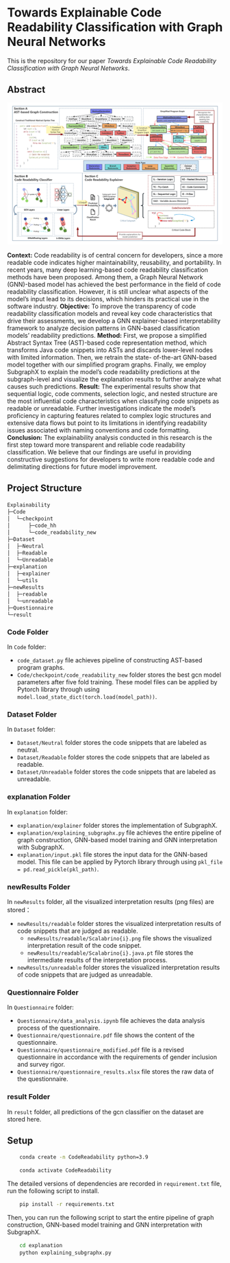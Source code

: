 # Towards Explainable Code Readability Classification with Graph Neural Networks
This is the repository for our paper *Towards Explainable Code Readability Classification with Graph Neural Networks*.

## Abstract
<img src="pipeline.png" alt="pipeline">

**Context:** Code readability is of central concern for developers, since a more readable code indicates higher
maintainability, reusability, and portability. In recent years, many deep learning-based code readability
classification methods have been proposed. Among them, a Graph Neural Network (GNN)-based model has
achieved the best performance in the field of code readability classification. However, it is still unclear what
aspects of the model’s input lead to its decisions, which hinders its practical use in the software industry.
**Objective:** To improve the transparency of code readability classification models and reveal key code
characteristics that drive their assessments, we develop a GNN explainer-based interpretability framework to
analyze decision patterns in GNN-based classification models’ readability predictions. **Method:** First, 
we propose a simplified Abstract Syntax Tree (AST)-based code representation method, which transforms Java
code snippets into ASTs and discards lower-level nodes with limited information. Then, we retrain the state-
of-the-art GNN-based model together with our simplified program graphs. Finally, we employ SubgraphX to
explain the model’s code readability predictions at the subgraph-level and visualize the explanation results to
further analyze what causes such predictions. **Result:** The experimental results show that sequential logic,
code comments, selection logic, and nested structure are the most influential code characteristics when
classifying code snippets as readable or unreadable. Further investigations indicate the model’s proficiency
in capturing features related to complex logic structures and extensive data flows but point to its limitations
in identifying readability issues associated with naming conventions and code formatting. **Conclusion:** The
explainability analysis conducted in this research is the first step toward more transparent and reliable code
readability classification. We believe that our findings are useful in providing constructive suggestions for
developers to write more readable code and delimitating directions for future model improvement.

## Project Structure
```
Explainability
├─Code
│  └─checkpoint
│      ├─code_hh
│      └─code_readability_new
├─Dataset
│  ├─Neutral
│  ├─Readable
│  └─Unreadable
├─explanation
│  ├─explainer
│  └─utils
├─newResults
│  ├─readable
│  └─unreadable
├─Questionnaire
└─result
```

### Code Folder
In `Code` folder:
- `code_dataset.py` file achieves pipeline of constructing AST-based program graphs.
- `Code/checkpoint/code_readability_new` folder stores the best gcn model parameters after five fold training. These model files can be applied by Pytorch library through using `model.load_state_dict(torch.load(model_path))`.
### Dataset Folder
In `Dataset` folder:
- `Dataset/Neutral` folder stores the code snippets that are labeled as neutral.
- `Dataset/Readable` folder stores the code snippets that are labeled as readable.
- `Dataset/Unreadable` folder stores the code snippets that are labeled as unreadable.
### explanation Folder
In `explanation` folder:
- `explanation/explainer` folder stores the implementation of SubgraphX.
- `explanation/explaining_subgraphx.py` file achieves the entire pipeline of graph construction, GNN-based model training and GNN interpretation with SubgraphX.
- `explanation/input.pkl` file stores the input data for the GNN-based model. This file can be applied by Pytorch library through using `pkl_file = pd.read_pickle(pkl_path)`.
### newResults Folder
In `newResults` folder, all the visualized interpretation results (png files) are stored：
- `newResults/readable` folder stores the visualized interpretation results of code snippets that are judged as readable.
    - `newResults/readable/Scalabrino{i}.png` file shows the visualized interpretation result of the code snippet.
    - `newResults/readable/Scalabrino{i}.java.pt` file stores the intermediate results of the interpretation process.
- `newResults/unreadable` folder stores the visualized interpretation results of code snippets that are judged as unreadable.
### Questionnaire Folder
In `Questionnaire` folder:
- `Questionnaire/data_analysis.ipynb` file achieves the data analysis process of the questionnaire.
- `Questionnaire/questionnaire.pdf` file shows the content of the questionnaire.
- `Questionnaire/questionnaire_modified.pdf` file is a revised questionnaire in accordance with the requirements of gender inclusion and survey rigor.
- `Questionnaire/questionnaire_results.xlsx` file stores the raw data of the questionnaire.
### result Folder
In `result` folder, all predictions of the gcn classifier on the dataset are stored here.

## Setup
```bash
    conda create -n CodeReadability python=3.9
```
```bash
    conda activate CodeReadability
```
The detailed versions of dependencies are recorded in `requirement.txt` file, run the following script to install.
```bash
    pip install -r requirements.txt
```
Then, you can run the following script to start the entire pipeline of graph construction, GNN-based model training and GNN interpretation with SubgraphX.
```bash
    cd explanation
    python explaining_subgraphx.py
```